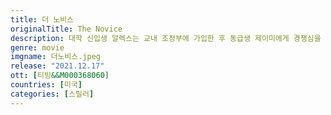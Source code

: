 ```yaml
---
title: 더 노비스
originalTitle: The Novice
description: 대학 신입생 알렉스는 교내 조정부에 가입한 후 동급생 제이미에게 경쟁심을 느낀다. 늘 최고를 갈망하는 알렉스는 팀 1군에 들기 위해 훈련을 거듭하고, 스스로를 극한으로 내몰기 시작하는데···
genre: movie
imgname: 더노비스.jpeg
release: "2021.12.17"
ott: [티빙&&M000368060]
countries: [미국]
categories: [스릴러]
---
```

